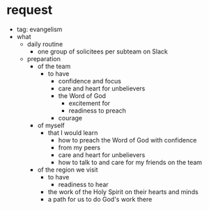 # request
- tag: evangelism
- what
  - daily routine
    - one group of solicitees per subteam on Slack
  - preparation
    - of the team
      - to have
        - confidence and focus
        - care and heart for unbelievers
        - the Word of God
          - excitement for
          - readiness to preach
        - courage
    - of myself
      - that I would learn
        - how to preach the Word of God with confidence
        - from my peers
        - care and heart for unbelievers
        - how to talk to and care for my friends on the team
    - of the region we visit
      - to have
        - readiness to hear
      - the work of the Holy Spirit on their hearts and minds
      - a path for us to do God's work there
